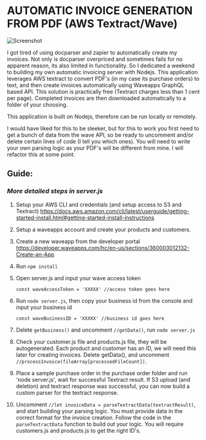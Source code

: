 # AUTOMATIC INVOICE GENERATION FROM PDF (AWS Textract/Wave)

![Screenshot](screenshot.gif)

I got tired of using docparser and zapier to automatically create my invoices. Not only is docparser overpriced and sometimes fails for no apparent reason, its also limited in functionality. So I dedicated a weekend to building my own automatic invoicing server with Nodejs. This application leverages AWS textract to convert PDF's (in my case its purchase orders) to text, and then create invoices automatically using Waveapps GraphQL based API. This solution is practically free (Textract charges less than 1 cent per page). Completed invoices are then downloaded automatically to a folder of your choosing. 

This application is built on Nodejs, therefore can be run locally or remotely. 

I would have liked for this to be sleeker, but for this to work you first need to get a bunch of data from the wave API, so be ready to uncomment and/or delete certain lines of code (I tell you which ones). You will need to write your own parsing logic as your PDF's will be different from mine. I will refactor this at some point. 

## Guide: 
### *More detailed steps in server.js*

1. Setup your AWS CLI and credentials (and setup access to S3 and Textract) https://docs.aws.amazon.com/cli/latest/userguide/getting-started-install.html#getting-started-install-instructions

2. Setup a waveapps account and create your products and customers.

3. Create a new waveapp from the developer portal https://developer.waveapps.com/hc/en-us/sections/360003012132-Create-an-App

4. Run `npm install`

5. Open server.js and input your wave access token 

    `const waveAccessToken = 'XXXXX' //access token goes here`

6. Run `node server.js`, then copy your business id from the console and input your business id

    `const waveBusinessID = 'XXXXX' //business id goes here`

7. Delete `getBusiness()` and uncomment `//getData()`, run `node server.js`

8. Check your customer.js file and products.js file, they will be autogenerated. Each product and customer has an ID, we will need this later for creating invoices. Delete getData(), and uncomment `//processInvoice(fileArray[processedFileCount])`.

9. Place a sample purchase order in the purchase order folder and run 'node server.js', wait for successful Textract result. If S3 upload (and deletion) and textract response was successful, you can now build a custom parser for the textract response.

10. Uncomment `//let invoiceData = parseTextractData(textractResult)`, and start building your parsing logic. You must provide data in the correct format for the invoice creation. Follow the code in the `parseTextractData` function to build out your logic. You will require customers.js and products.js to get the right ID's.  

